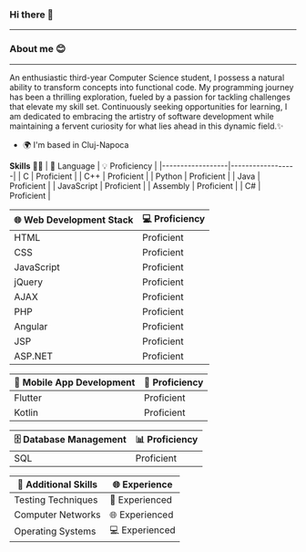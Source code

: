 ### Hi there 👋
---
### About me 😊
----
An enthusiastic third-year Computer Science student, I possess a natural ability to transform concepts into functional code. My programming journey has been a thrilling exploration, fueled by a passion for tackling challenges that elevate my skill set. Continuously seeking opportunities for learning, I am dedicated to embracing the artistry of software development while maintaining a fervent curiosity for what lies ahead in this dynamic field.✨
* 🌍  I'm based in Cluj-Napoca <br>

**Skills** 👩‍💻
| 🚀 Language      | 💡 Proficiency   |
|------------------|------------------|
| C                | Proficient       |
| C++              | Proficient       |
| Python           | Proficient       |
| Java             | Proficient       |
| JavaScript       | Proficient       |
| Assembly         | Proficient       |
| C#               | Proficient       |

| 🌐 Web Development Stack           | 💻 Proficiency   |
|----------------------------------|------------------|
| HTML                             | Proficient       |
| CSS                              | Proficient       |
| JavaScript                       | Proficient       |
| jQuery                           | Proficient       |
| AJAX                             | Proficient       |
| PHP                              | Proficient       |
| Angular                          | Proficient       |
| JSP                              | Proficient       |
| ASP.NET                          | Proficient       |

| 📱 Mobile App Development         | 🚀 Proficiency   |
|----------------------------------|------------------|
| Flutter                          | Proficient       |
| Kotlin                           | Proficient       |

| 🗄️ Database Management           | 📊 Proficiency   |
|----------------------------------|------------------|
| SQL                              | Proficient       |

| 🚀 Additional Skills              | 🌐 Experience    |
|----------------------------------|------------------|
| Testing Techniques               | 🧪 Experienced   |
| Computer Networks                | 🌐 Experienced   |
| Operating Systems                | 💻 Experienced   |


